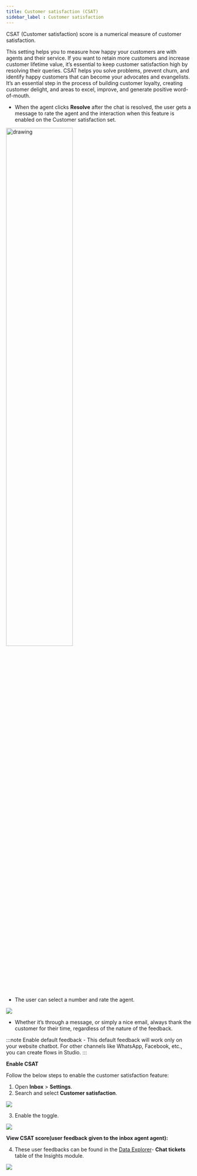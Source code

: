 ```yaml
---
title: Customer satisfaction (CSAT)
sidebar_label : Customer satisfaction 
---
```


CSAT (Customer satisfaction) score is a numerical measure of customer satisfaction. 

This setting helps you to measure how happy your customers are with agents and their service. If you want to retain more customers and increase customer lifetime value, it’s essential to keep customer satisfaction high by resolving their queries. CSAT helps you solve problems, prevent churn, and identify happy customers that can become your advocates and evangelists. It’s an essential step in the process of building customer loyalty, creating customer delight, and areas to excel, improve, and generate positive word-of-mouth.


- When the agent clicks **Resolve** after the chat is resolved, the user gets a message to rate the agent and the interaction when this feature is enabled on the Customer satisfaction set.


<img src="https://i.imgur.com/5puH1He.png" alt="drawing" width="60%"/>

- The user can select a number and rate the agent.

![](https://i.imgur.com/lcT3CVl.png)


- Whether it’s through a message, or simply a nice email, always thank the customer for their time, regardless of the nature of the feedback.


:::note
Enable default feedback - This default feedback will work only on your website chatbot. For other channels like WhatsApp, Facebook, etc., you can create flows in Studio.
:::

**Enable CSAT** 

Follow the below steps to enable the customer satisfaction feature: 

1. Open **Inbox** > **Settings**.
2. Search and select **Customer satisfaction**.

![](https://i.imgur.com/m0SyGqU.jpg)


3. Enable the toggle. 

![](https://i.imgur.com/C99xJ7F.png)


**View CSAT score(user feedback given to the inbox agent agent):** 

4. These user feedbacks can be found in the [Data Explorer](https://docs.yellow.ai/docs/platform_concepts/growth/data-explorer)- **Chat tickets** table of the Insights module.


![](https://i.imgur.com/Aqxl9iG.png)







